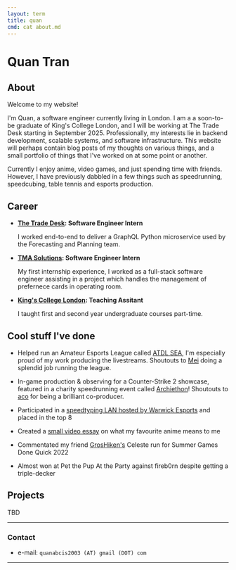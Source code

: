 ```yaml
---
layout: term
title: quan
cmd: cat about.md
---
```


# Quan Tran

## About

Welcome to my website! 

I'm Quan, a software engineer currently living in London. I am a a soon-to-be graduate of King's College London, and I will be working at The Trade Desk starting in September 2025. Professionally, my interests lie in backend development, scalable systems, and software infrastructure. This website will perhaps contain blog posts of my thoughts on various things, and a small portfolio of things that I've worked on at some point or another.

Currently I enjoy anime, video games, and just spending time with friends. However, I have previously dabbled in a few things such as speedrunning, speedcubing, table tennis and esports production.

## Career
+ **[The Trade Desk](https://www.thetradedesk.com/): Software Engineer Intern**

  I worked end-to-end to deliver a GraphQL Python microservice used by the Forecasting and Planning team.

+ **[TMA Solutions](https://www.tmasolutions.com/): Software Engineer Intern**

  My first internship experience, I worked as a full-stack software engineer assisting in a project which handles the management of prefernece cards in operating room.

+ **[King's College London](https://www.kcl.ac.uk/  ): Teaching Assitant**

  I taught first and second year undergraduate courses part-time.

## Cool stuff I've done
+ Helped run an Amateur Esports League called [ATDL SEA](https://x.com/atdl_sea), I'm especially proud of my work producing the livestreams. Shoutouts to [Mei](https://linktr.ee/mei_b_artistic) doing a splendid job running the league.

+ In-game production & observing for a Counter-Strike 2 showcase, featured in a charity speedrunning event called [Archiethon](https://archiethon.com/)! Shoutouts to [aco](https://bsky.app/profile/aco.allagarta.live) for being a brilliant co-producer.

+ Participated in a [speedtyping LAN hosted by Warwick Esports](https://www.twitch.tv/videos/1286660121) and placed in the top 8

+ Created a [small video essay](https://www.youtube.com/watch?v=yD7RlDa5UHI) on what my favourite anime means to me

+ Commentated my friend [GrosHiken's](https://bsky.app/profile/groshiken.bsky.social) Celeste run for Summer Games Done Quick 2022

+ Almost won at Pet the Pup At the Party against fireb0rn despite getting a triple-decker


## Projects
TBD

* * *

### Contact

+ e-mail: `quanabcis2003 (AT) gmail (DOT) com`

* * *
